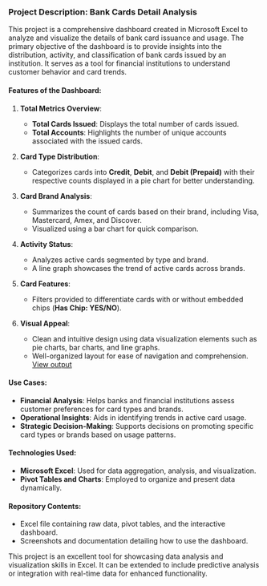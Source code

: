 ### Project Description: Bank Cards Detail Analysis

This project is a comprehensive dashboard created in Microsoft Excel to analyze and visualize the details of bank card issuance and usage. The primary objective of the dashboard is to provide insights into the distribution, activity, and classification of bank cards issued by an institution. It serves as a tool for financial institutions to understand customer behavior and card trends. 

#### Features of the Dashboard:
1. **Total Metrics Overview**:
   - **Total Cards Issued**: Displays the total number of cards issued.
   - **Total Accounts**: Highlights the number of unique accounts associated with the issued cards.

2. **Card Type Distribution**:
   - Categorizes cards into **Credit**, **Debit**, and **Debit (Prepaid)** with their respective counts displayed in a pie chart for better understanding.

3. **Card Brand Analysis**:
   - Summarizes the count of cards based on their brand, including Visa, Mastercard, Amex, and Discover.
   - Visualized using a bar chart for quick comparison.

4. **Activity Status**:
   - Analyzes active cards segmented by type and brand.
   - A line graph showcases the trend of active cards across brands.

5. **Card Features**:
   - Filters provided to differentiate cards with or without embedded chips (**Has Chip: YES/NO**).

6. **Visual Appeal**:
   - Clean and intuitive design using data visualization elements such as pie charts, bar charts, and line graphs.
   - Well-organized layout for ease of navigation and comprehension.
<a href='https://github.com/Vidhuneyy/Bank-Card-Detailed-Analysis-Dashboard/blob/main/Screenshot%202024-12-06%20140550.png'>View output</a>
#### Use Cases:
- **Financial Analysis**: Helps banks and financial institutions assess customer preferences for card types and brands.
- **Operational Insights**: Aids in identifying trends in active card usage.
- **Strategic Decision-Making**: Supports decisions on promoting specific card types or brands based on usage patterns.

#### Technologies Used:
- **Microsoft Excel**: Used for data aggregation, analysis, and visualization.
- **Pivot Tables and Charts**: Employed to organize and present data dynamically.

#### Repository Contents:
- Excel file containing raw data, pivot tables, and the interactive dashboard.
- Screenshots and documentation detailing how to use the dashboard.

This project is an excellent tool for showcasing data analysis and visualization skills in Excel. It can be extended to include predictive analysis or integration with real-time data for enhanced functionality.

